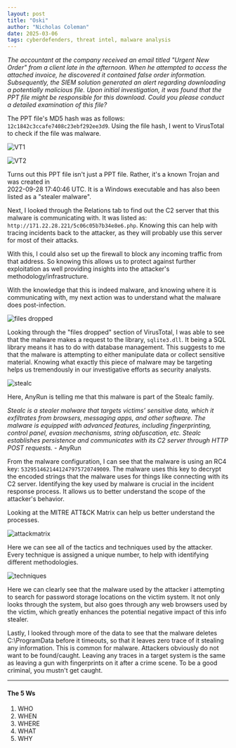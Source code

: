 ```yaml
---
layout: post
title: "Oski"
author: "Nicholas Coleman"
date: 2025-03-06
tags: cyberdefenders, threat intel, malware analysis
---
```


*The accountant at the company received an email titled "Urgent New Order" from a client late in the afternoon. When he attempted to access the attached invoice, he discovered it contained false order information. Subsequently, the SIEM solution generated an alert regarding downloading a potentially malicious file. Upon initial investigation, it was found that the PPT file might be responsible for this download. Could you please conduct a detailed examination of this file?*

The PPT file's MD5 hash was as follows: `12c1842c3ccafe7408c23ebf292ee3d9`. Using the file hash, I went to VirusTotal to check if the file was malware.

![VT1](/security.github.io/images/oski/VirusTotal_Oski.png)

![VT2](/security.github.io/images/oski/VirusTotal_Oski_2.png)

Turns out this PPT file isn't just a PPT file. Rather, it's a known Trojan and was created in   
2022-09-28 17:40:46 UTC. It is a Windows executable and has also been listed as a "stealer malware". 

Next, I looked through the Relations tab to find out the C2 server that this malware is communicating with. It was listed as: 	`http://171.22.28.221/5c06c05b7b34e8e6.php`. Knowing this can help with tracing incidents back to the attacker, as they will probably use this server for most of their attacks. 

With this, I could also set up the firewall to block any incoming traffic from that address. So knowing this allows us to protect against further exploitation as well providing insights into the attacker's methodology/infrastructure. 

With the knowledge that this is indeed malware, and knowing where it is communicating with, my next action was to understand what the malware does post-infection.

![files dropped](/security.github.io/images/oski/files_dropped.png)

Looking through the "files dropped" section of VirusTotal, I was able to see that the malware makes a request to the library, `sqlite3.dll`.  It being a SQL library means it has to do with database management. This suggests to me that the malware is attempting to either manipulate data or collect sensitive material. Knowing what exactly this piece of malware may be targeting helps us tremendously in our investigative efforts as security analysts. 

![stealc](/security.github.io/images/oski/Stealc-family.png)

Here, AnyRun is telling me that this malware is part of the Stealc family. 

*Stealc is a stealer malware that targets victims’ sensitive data, which it exfiltrates from browsers, messaging apps, and other software. The malware is equipped with advanced features, including fingerprinting, control panel, evasion mechanisms, string obfuscation, etc. Stealc establishes persistence and communicates with its C2 server through HTTP POST requests.* - AnyRun

From the malware configuration, I can see that the malware is using an RC4 key: `5329514621441247975720749009`. The malware uses this key to decrypt the encoded strings that the malware uses for things like connecting with its C2 server. Identifying the key used by malware is crucial in the incident response process. It allows us to better understand the scope of the attacker's behavior. 

Looking at the MITRE ATT&CK Matrix can help us better understand the processes. 

![attackmatrix](/security.github.io/images/oski/attackmatrix.png)

Here we can see all of the tactics and techniques used by the attacker. Every technique is assigned a unique number, to help with identifying different methodologies. 

![techniques](/security.github.io/images/oski/technique_details.png)

Here we can clearly see that the malware used by the attacker i attempting to search for password storage locations on the victim system. It not only looks through the system, but also goes through any web browsers used by the victim, which greatly enhances the potential negative impact of this info stealer. 

Lastly, I looked through more of the data to see that the malware deletes C:\ProgramData before it timeouts, so that it leaves zero trace of it stealing any information. This is common for malware. Attackers obviously do not want to be found/caught. Leaving any traces in a target system is the same as leaving a gun with fingerprints on it after a crime scene. To be a good criminal, you mustn't get caught. 

---

#### The 5 Ws
1. WHO
2. WHEN
3. WHERE
4. WHAT
5. WHY
